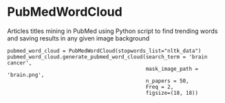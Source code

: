 # PubMedWordCloud
Articles titles mining in PubMed using Python script to find trending words and saving results in any given image background
```r{}
pubmed_word_cloud = PubMedWordCloud(stopwords_list="nltk_data")
pubmed_word_cloud.generate_pubmed_word_cloud(search_term = 'brain cancer',
                                             mask_image_path = 'brain.png',
                                             n_papers = 50, 
                                             Freq = 2,
                                             figsize=(18, 18))

```
